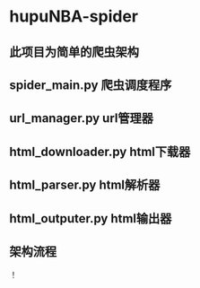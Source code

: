# hupuNBA-spider

## 此项目为简单的爬虫架构

## spider_main.py 爬虫调度程序

## url_manager.py url管理器

## html_downloader.py html下载器

## html_parser.py html解析器

## html_outputer.py html输出器

## 架构流程

！[](https://github.com/zhongweixiang/hupuNBA-spider/process.jpg)